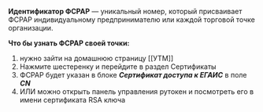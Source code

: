 **Идентификатор ФСРАР** — уникальный номер, который присваивает ФСРАР индивидуальному предпринимателю или каждой торговой точке организации.

**Что бы узнать ФСРАР своей точки:**
1. нужно зайти на домашнюю страницу [[УТМ]]
2. Нажмите шестеренку и перейдите в раздел Сертификаты
3. ФСРАР будет указан в блоке **_Сертификат доступа к ЕГАИС_** в поле **_CN_**
4. ИЛИ можно открыть панель управления рутокен и посмотреть его в имени сертификата RSA ключа